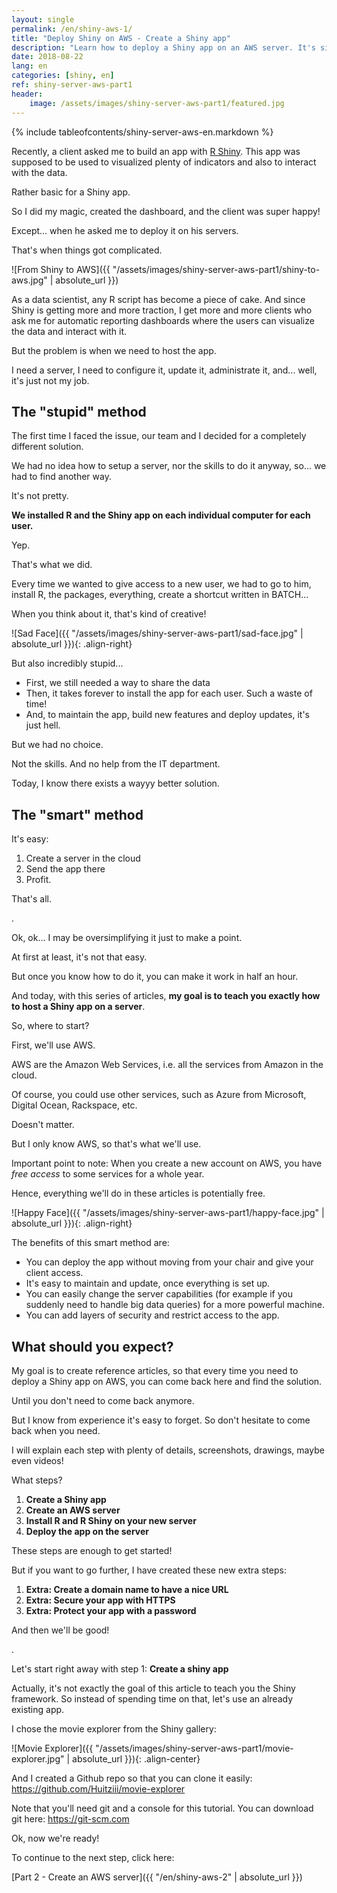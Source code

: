 ```yaml
---
layout: single
permalink: /en/shiny-aws-1/
title: "Deploy Shiny on AWS - Create a Shiny app"
description: "Learn how to deploy a Shiny app on an AWS server. It's simple, free, and fully explained in this article! Part 1: We prepare ourselves with a simple shiny app ready to be deployed!"
date: 2018-08-22
lang: en
categories: [shiny, en]
ref: shiny-server-aws-part1
header: 
    image: /assets/images/shiny-server-aws-part1/featured.jpg
---
```


{% include tableofcontents/shiny-server-aws-en.markdown %}

Recently, a client asked me to build an app with [R Shiny](https://shiny.rstudio.com/). This app was supposed to be used to visualized plenty of indicators and also to interact with the data.

Rather basic for a Shiny app.

So I did my magic, created the dashboard, and the client was super happy!

Except... when he asked me to deploy it on his servers.

That's when things got complicated.

![From Shiny to AWS]({{ "/assets/images/shiny-server-aws-part1/shiny-to-aws.jpg" | absolute_url }})

As a data scientist, any R script has become a piece of cake. And since Shiny is getting more and more traction, I get more and more clients who ask me for automatic reporting dashboards where the users can visualize the data and interact with it.

But the problem is when we need to host the app.

I need a server, I need to configure it, update it, administrate it, and... well, it's just not my job.

## The "stupid" method

The first time I faced the issue, our team and I decided for a completely different solution. 

We had no idea how to setup a server, nor the skills to do it anyway, so... we had to find another way.

It's not pretty.

**We installed R and the Shiny app on each individual computer for each user.**

Yep.

That's what we did.

Every time we wanted to give access to a new user, we had to go to him, install R, the packages, everything, create a shortcut written in BATCH...

When you think about it, that's kind of creative!

![Sad Face]({{ "/assets/images/shiny-server-aws-part1/sad-face.jpg" | absolute_url }}){: .align-right}

But also incredibly stupid...

* First, we still needed a way to share the data
* Then, it takes forever to install the app for each user. Such a waste of time!
* And, to maintain the app, build new features and deploy updates, it's just hell.

But we had no choice.

Not the skills. And no help from the IT department.

Today, I know there exists a wayyy better solution.

## The "smart" method

It's easy:

1. Create a server in the cloud
2. Send the app there
3. Profit.

That's all.

.

Ok, ok... I may be oversimplifying it just to make a point.

At first at least, it's not that easy.

But once you know how to do it, you can make it work in half an hour.

And today, with this series of articles, **my goal is to teach you exactly how to host a Shiny app on a server**.

So, where to start?

First, we'll use AWS.

AWS are the Amazon Web Services, i.e. all the services from Amazon in the cloud.

Of course, you could use other services, such as Azure from Microsoft, Digital Ocean, Rackspace, etc. 

Doesn't matter.

But I only know AWS, so that's what we'll use.

Important point to note: When you create a new account on AWS, you have *free access* to some services for a whole year.

Hence, everything we'll do in these articles is potentially free.

![Happy Face]({{ "/assets/images/shiny-server-aws-part1/happy-face.jpg" | absolute_url }}){: .align-right}

The benefits of this smart method are:

* You can deploy the app without moving from your chair and give your client access.
* It's easy to maintain and update, once everything is set up.
* You can easily change the server capabilities (for example if you suddenly need to handle big data queries) for a more powerful machine.
* You can add layers of security and restrict access to the app.

## What should you expect?

My goal is to create reference articles, so that every time you need to deploy a Shiny app on AWS, you can come back here and find the solution. 

Until you don't need to come back anymore.

But I know from experience it's easy to forget. So don't hesitate to come back when you need.

I will explain each step with plenty of details, screenshots, drawings, maybe even videos!

What steps? 

1. **Create a Shiny app**
2. **Create an AWS server**
3. **Install R and R Shiny on your new server**
4. **Deploy the app on the server**

These steps are enough to get started!

But if you want to go further, I have created these new extra steps:

1. **Extra: Create a domain name to have a nice URL**
2. **Extra: Secure your app with HTTPS**
3. **Extra: Protect your app with a password**

And then we'll be good!

.

Let's start right away with step 1: **Create a shiny app**

Actually, it's not exactly the goal of this article to teach you the Shiny framework. So instead of spending time on that, let's use an already existing app.

I chose the movie explorer from the Shiny gallery:

![Movie Explorer]({{ "/assets/images/shiny-server-aws-part1/movie-explorer.jpg" | absolute_url }}){: .align-center}

And I created a Github repo so that you can clone it easily: <a href="https://github.com/Huitziii/movie-explorer" target="_blank">https://github.com/Huitziii/movie-explorer</a>

Note that you'll need git and a console for this tutorial. You can download git here: <a href="https://git-scm.com/downloads" target="_blank">https://git-scm.com

Ok, now we're ready!

To continue to the next step, click here:

[Part 2 - Create an AWS server]({{ "/en/shiny-aws-2" | absolute_url }})